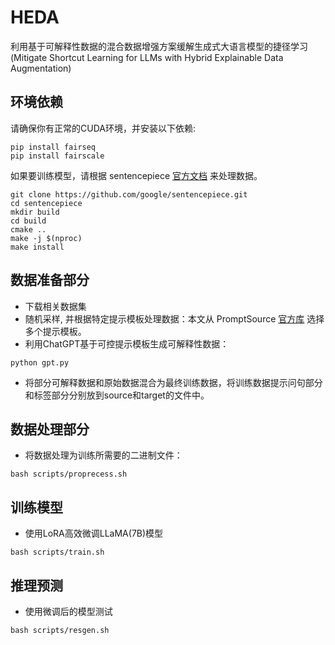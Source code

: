 # HEDA
利用基于可解释性数据的混合数据增强方案缓解生成式大语言模型的捷径学习(Mitigate Shortcut Learning for LLMs with Hybrid Explainable Data Augmentation)

## 环境依赖
请确保你有正常的CUDA环境，并安装以下依赖:

```
pip install fairseq
pip install fairscale
```

如果要训练模型，请根据 sentencepiece [官方文档](https://github.com/google/sentencepiece) 来处理数据。

```
git clone https://github.com/google/sentencepiece.git 
cd sentencepiece
mkdir build
cd build
cmake ..
make -j $(nproc)
make install
```

## 数据准备部分
- 下载相关数据集
- 随机采样, 并根据特定提示模板处理数据：本文从 PromptSource [官方库](https://github.com/bigscience-workshop/promptsource) 选择多个提示模板。
- 利用ChatGPT基于可控提示模板生成可解释性数据：
```
python gpt.py
```
- 将部分可解释数据和原始数据混合为最终训练数据，将训练数据提示问句部分和标签部分分别放到source和target的文件中。

## 数据处理部分
- 将数据处理为训练所需要的二进制文件：
```
bash scripts/proprecess.sh
```

## 训练模型
- 使用LoRA高效微调LLaMA(7B)模型
```
bash scripts/train.sh
```

## 推理预测
- 使用微调后的模型测试
```
bash scripts/resgen.sh
```

